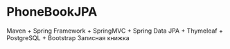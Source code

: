 # PhoneBookJPA
Maven + Spring Framework + SpringMVC + Spring Data JPA  + Thymeleaf + PostgreSQL + Bootstrap 
Записная книжка
